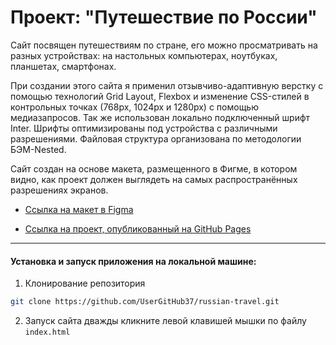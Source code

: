 # Проект: "Путешествие по России"

Сайт посвящен путешествиям по стране, его можно просматривать на разных устройствах: на настольных компьютерах, ноутбуках, планшетах, смартфонах.

При создании этого сайта я применил отзывчиво-адаптивную верстку с помощью технологий Grid Layout, Flexbox и изменение CSS-стилей в контрольных точках (768px, 1024px и 1280px) с помощью медиазапросов. Так же использован локально подключенный шрифт Inter. Шрифты оптимизированы под устройства с различными разрешениями.
Файловая структура организована по методологии БЭМ-Nested.

Сайт создан на основе макета, размещенного в Фигме, в котором видно, как проект должен выглядеть на самых распространённых разрешениях экранов.

* [Ссылка на макет в Figma](https://www.figma.com/file/5S2WSbEFL6awjVWJ0NWL8Q/Sprint-3_-Russia-_-desktop-mobile?node-id=28503%3A0)

* [Ссылка на проект, опубликованный на GitHub Pages](https://usergithub37.github.io/russian-travel/index.html)

* * *

#### Установка и запуск приложения на локальной машине:

1. Клонирование репозитория
```bash
git clone https://github.com/UserGitHub37/russian-travel.git
```

2. Запуск сайта
дважды кликните левой клавишей мышки по файлу `index.html`
